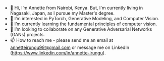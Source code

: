 - 👋 Hi, I’m Annette from Nairobi, Kenya. But, I'm currently living in Nagasaki, Japan, as I pursue my Master's degree.
- 👀 I’m interested in PyTorch, Generative Modeling, and Computer Vision.
- 🌱 I’m currently learning the fundamental principles of computer vision.
- 💞️ I’m looking to collaborate on any Generative Adversarial Networks (GANs) projects.
- 📫 How to reach me - please send me an email at annetteirungu99@gmail.com or message me on LinkedIn (https://www.linkedin.com/in/annette-irungu).

<!---
Annette29/Annette29 is a ✨ special ✨ repository because its `README.md` (this file) appears on your GitHub profile.
You can click the Preview link to take a look at your changes.
--->
